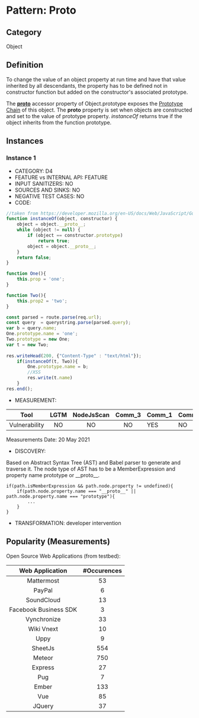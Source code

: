 # Pattern: Proto

## Category

Object

## Definition

To change the value of an object property at run time and have that value inherited by all descendants, the property has to be defined not in constructor function but added on the constructor's associated prototype.

The [__proto__](https://developer.mozilla.org/en-US/docs/Web/JavaScript/Reference/Global_Objects/Object/proto) accessor property of Object.prototype exposes the [Prototype Chain](https://developer.mozilla.org/en-US/docs/Web/JavaScript/Inheritance_and_the_prototype_chain) of this object. The __proto__ property is set when objects are constructed and set to the value of prototype property. _instanceOf_ returns true if the object inherits from the function prototype.

## Instances

### Instance 1

- CATEGORY: D4
- FEATURE vs INTERNAL API: FEATURE
- INPUT SANITIZERS: NO
- SOURCES AND SINKS: NO
- NEGATIVE TEST CASES: NO
- CODE:

```javascript
//taken from https://developer.mozilla.org/en-US/docs/Web/JavaScript/Guide/Details_of_the_Object_Model
function instanceOf(object, constructor) {
    object = object.__proto__;
    while (object != null) {
        if (object == constructor.prototype)
            return true;
        object = object.__proto__;
    }
    return false;
}

function One(){
    this.prop = 'one';
}

function Two(){
    this.prop2 = 'two';
}

const parsed = route.parse(req.url);
const query  = querystring.parse(parsed.query);
var b = query.name;
One.prototype.name = 'one';
Two.prototype = new One;
var t = new Two;
        
res.writeHead(200, {"Content-Type" : "text/html"});
	if(instanceOf(t, Two)){
        One.prototype.name = b;
        //XSS
        res.write(t.name)
    }
res.end();
```
- MEASUREMENT:

|     Tool      | LGTM | NodeJsScan | Comm_3 | Comm_1 | Comm_2 | Vulnerable |
| :-----------: | :--: | :--------: | :------: | ------- | --------- | ---------- |
| Vulnerability | NO   |      NO    |    NO   |    YES  |   NO      |     YES     |
Measurements Date: 20 May 2021

- DISCOVERY:

Based on Abstract Syntax Tree (AST) and Babel parser to generate and traverse it. The node type of AST has to be a  MemberExpression and property name prototype or __proto\_\_.

```
if(path.isMemberExpression && path.node.property != undefined){
	if(path.node.property.name === "__proto__" || path.node.property.name === "prototype"){
		...
	}	
}    
```

- TRANSFORMATION:
developer intervention

## Popularity (Measurements)

Open Source Web Applications (from testbed):

|    Web Application    | #Occurences |
| :-------------------: | :---------: |
|      Mattermost       |     53      |
|        PayPal         |      6      |
|      SoundCloud       |     13      |
| Facebook Business SDK |      3      |
|      Vynchronize      |     33      |
|      Wiki Vnext       |     10      |
|         Uppy          |      9      |
|        SheetJs        |     554     |
|        Meteor         |     750     |
|        Express        |     27      |
|          Pug          |      7      |
|         Ember         |     133     |
|          Vue          |     85      |
|        JQuery         |     37      |





